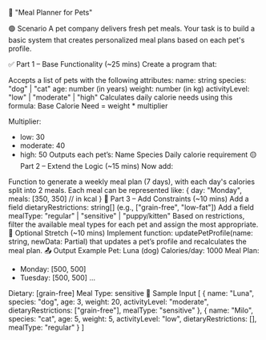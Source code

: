 🐾 "Meal Planner for Pets"

🟢 Scenario
A pet company delivers fresh pet meals. Your task is to build a basic system that creates personalized meal plans based on each pet's profile.

✅ Part 1 – Base Functionality (~25 mins)
Create a program that:

Accepts a list of pets with the following attributes:
name: string
species: "dog" | "cat"
age: number (in years)
weight: number (in kg)
activityLevel: "low" | "moderate" | "high"
Calculates daily calorie needs using this formula:
Base Calorie Need = weight * multiplier

Multiplier:
- low: 30
- moderate: 40
- high: 50
Outputs each pet’s:
Name
Species
Daily calorie requirement
🟡 Part 2 – Extend the Logic (~15 mins)
Now add:

Function to generate a weekly meal plan (7 days), with each day's calories split into 2 meals.
Each meal can be represented like:
{
  day: "Monday",
  meals: [350, 350] // in kcal
}
🔵 Part 3 – Add Constraints (~10 mins)
Add a field dietaryRestrictions: string[] (e.g., ["grain-free", "low-fat"])
Add a field mealType: "regular" | "sensitive" | "puppy/kitten"
Based on restrictions, filter the available meal types for each pet and assign the most appropriate.
🔴 Optional Stretch (~10 mins)
Implement function: updatePetProfile(name: string, newData: Partial<Pet>) that updates a pet’s profile and recalculates the meal plan.
📤 Output Example
Pet: Luna (dog)
Calories/day: 1000
Meal Plan:
- Monday: [500, 500]
- Tuesday: [500, 500]
...

Dietary: [grain-free]
Meal Type: sensitive
🧪 Sample Input
[
  {
    name: "Luna",
    species: "dog",
    age: 3,
    weight: 20,
    activityLevel: "moderate",
    dietaryRestrictions: ["grain-free"],
    mealType: "sensitive"
  },
  {
    name: "Milo",
    species: "cat",
    age: 5,
    weight: 5,
    activityLevel: "low",
    dietaryRestrictions: [],
    mealType: "regular"
  }
]
